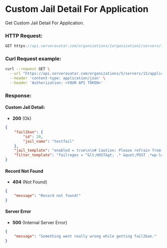 # Custom Jail Detail For Application

Get Custom Jail Detail For Application.

### HTTP Request:

```js
GET https://api.serveravatar.com/organizations/{organization}/servers/{server}/applications/{application}/fail2ban/
```

### Curl Request example:

```sh
curl --request GET \
  --url "https://api.serveravatar.com/organizations/5/servers/15/applications/92/fail2ban" \
  --header 'content-type: application/json' \
  --header 'Authorization: <YOUR API TOKEN>'
```

### Response:

#### Custom Jail Detail:

- __200__ (Ok)

```json
{
    "fail2ban": {
        "id": 20,
        "jail_name": "testfail"
    },
    "jail_template": "enabled = true\n\n# Caution: Please refrain from modifying this line as it could potentially lead to server instability.\nfilter = testfail\n\nlogpath = \/home\/ldvc7WUkESHufGCt\/testfail\/logs\/access*log\nmaxretry = 3\nbantime = 3600\nfindtime = 600\nport = http.https\n",
    "filter_template": "failregex = ^&lt;HOST&gt; .* &quot;POST .*wp-login.php\n            ^&lt;HOST&gt; .* &quot;POST .*xmlrpc.php\n\nignoreregex =\n"
}
```

#### Record Not Found
- __404__ (Not Found)

```json
{
    "message": "Record not found!"
}
```

#### Server Error
- __500__ (Internal Server Error)
```json
{
    "message": "Something went really wrong while getting fail2ban."
}
```
